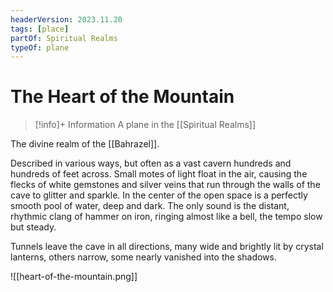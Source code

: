 ```yaml
---
headerVersion: 2023.11.20
tags: [place]
partOf: Spiritual Realms
typeOf: plane
---
```

# The Heart of the Mountain
>[!info]+ Information
> A plane in the [[Spiritual Realms]]

The divine realm of the [[Bahrazel]]. 

Described in various ways, but often as a vast cavern hundreds and hundreds of feet across. Small motes of light float in the air, causing the flecks of white gemstones and silver veins that run through the walls of the cave to glitter and sparkle. In the center of the open space is a perfectly smooth pool of water, deep and dark. The only sound is the distant, rhythmic clang of hammer on iron, ringing almost like a bell, the tempo slow but steady.

Tunnels leave the cave in all directions, many wide and brightly lit by crystal lanterns, others narrow, some nearly vanished into the shadows.

![[heart-of-the-mountain.png]]

